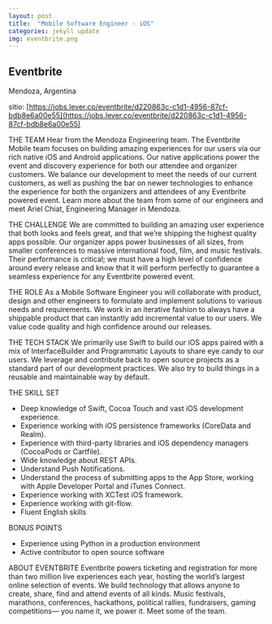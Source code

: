 ```yaml
---
layout: post
title:  "Mobile Software Engineer - iOS"
categories: jekyll update
img: eventbrite.png 
---
```


<h2>Eventbrite</h2>

Mendoza, Argentina

sitio: [https://jobs.lever.co/eventbrite/d220863c-c1d1-4956-87cf-bdb8e6a00e55](https://jobs.lever.co/eventbrite/d220863c-c1d1-4956-87cf-bdb8e6a00e55)

THE TEAM
Hear from the Mendoza Engineering team. The Eventbrite Mobile team focuses on building amazing experiences for our users via our rich native iOS and Android applications. Our native applications power the event and discovery experience for both our attendee and organizer customers. We balance our development to meet the needs of our current customers, as well as pushing the bar on newer technologies to enhance the experience for both the organizers and attendees of any Eventbrite powered event. Learn more about the team from some of our engineers and meet Ariel Chiat, Engineering Manager in Mendoza.

THE CHALLENGE
We are committed to building an amazing user experience that both looks and feels great, and that we’re shipping the highest quality apps possible. Our organizer apps power businesses of all sizes, from smaller conferences to massive international food, film, and music festivals. Their performance is critical; we must have a high level of confidence around every release and know that it will perform perfectly to guarantee a seamless experience for any Eventbrite powered event.  

THE ROLE
As a Mobile Software Engineer you will collaborate with product, design and other engineers to formulate and implement solutions to various needs and requirements. We work in an iterative fashion to always have a shippable product that can instantly add incremental value to our users. We value code quality and high confidence around our releases.

THE TECH STACK
We primarily use Swift to build our iOS apps paired with a mix of InterfaceBuilder and Programmatic Layouts to share eye candy to our users. We leverage and contribute back to open source projects as a standard part of our development practices. We also try to build things in a reusable and maintainable way by default.

THE SKILL SET
* Deep knowledge of Swift, Cocoa Touch and vast iOS development experience.
* Experience working with iOS persistence frameworks (CoreData and  Realm).
* Experience with third-party libraries and iOS dependency managers (CocoaPods or Cartfile).
* Wide knowledge about REST APIs.
* Understand Push Notifications.
* Understand the process of submitting apps to the App Store, working with Apple Developer Portal and iTunes Connect.
* Experience working with XCTest iOS framework.
* Experience working with git-flow.
* Fluent English skills

BONUS POINTS
* Experience using Python in a production environment
* Active contributor to open source software

ABOUT EVENTBRITE
Eventbrite powers ticketing and registration for more than two million live experiences each year, hosting the world’s largest online selection of events. We build technology that allows anyone to create, share, find and attend events of all kinds. Music festivals, marathons, conferences, hackathons, political rallies, fundraisers, gaming competitions— you name it, we power it.  Meet some of the team.
